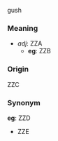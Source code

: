 gush
### Meaning
+ _adj_: ZZA
    + __eg__: ZZB

### Origin

ZZC

### Synonym

__eg__: ZZD

+ ZZE


